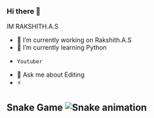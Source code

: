 ### Hi there 👋
IM RAKSHITH.A.S



- 🔭 I’m currently working on Rakshith.A.S
- 🌱 I’m currently learning Python
-     Youtuber
- 💬 Ask me about Editing
- ⚡ 

## Snake Game ![Snake animation](https://github.com/mirsaid-mirzohidov/mirsaid-mirzohidov/blob/output/github-contribution-grid-snake.svg)
